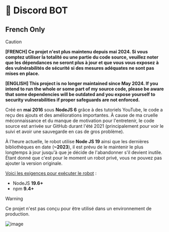 # 🤖 Discord BOT

## French Only

> [!CAUTION]
> **[FRENCH] Ce projet n'est plus maintenu depuis mai 2024. Si vous comptez utiliser la totalité ou une partie du code source, veuillez noter que les dépendances ne seront plus à jour et que vous vous exposez à des vulnérabilités de sécurité si des mesures adéquates ne sont pas mises en place.**
>
> **[ENGLISH] This project is no longer maintained since May 2024. If you intend to run the whole or some part of my source code, please be aware that some dependencies will be outdated and you expose yourself to security vulnerabilities if proper safeguards are not enforced.**

Créé en **mai 2016** sous **NodeJS 6** grâce à des tutoriels YouTube, le code a reçu des ajouts et des améliorations importantes. À cause de ma cruelle méconnaissance et du manque de motivation pour l'entretenir, le code source est arrivée sur GitHub durant l'été 2021 (principalement pour voir le suivi et avoir une sauvegarde en cas de gros problème).

À l'heure actuelle, le robot utilise **Node JS 19** ainsi que les dernières bibliothèques en date (**~2023**), il est prévu de le maintenir le plus longtemps à jour jusqu'à que je décide de l'abandonner s'il devient inutile. Étant donné que c'est pour le moment un robot privé, vous ne pouvez pas ajouter la version originale.

<ins>Voici les exigences pour exécuter le robot</ins> :
* NodeJS **19.6+**
* npm **9.4+**

> [!WARNING]
> Ce projet n'est pas conçu pour être utilisé dans un environnement de production.

![image](https://user-images.githubusercontent.com/26360935/132958277-29bc94b5-b9dd-419f-91b8-da1755c75be5.png)